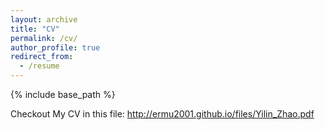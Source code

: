 ```yaml
---
layout: archive
title: "CV"
permalink: /cv/
author_profile: true
redirect_from:
  - /resume
---
```


{% include base_path %}

Checkout My CV in this file: http://ermu2001.github.io/files/Yilin_Zhao.pdf


<!-- 
# Education
* B.S. in Computer Science, Nankai University, 2023
* M.S. in Computer Science, New York University, 2025 (expected)

# Professional Experiences
* Dec. 2022-Aug. 2023: Intern Research and Developer
  * Baidu Inc.
  * Duties included: 
    * Data Processing for Deep Learning Methods
    * Training Multimodal Foundation Models
  * Supervisor: Xintong Yu

* July. 2022-Sep. 2022: Intern Research and Developer
  * ZMO.AI
  * Duties included: Implement AI solution for product.
  * Supervisor: Liqian Ma
  
# Skills
* Python
  * pytorch
  * transformers
  * multiprocessing
* C++

Publications
======
  <ul>{% for post in site.publications %}
    {% include archive-single-cv.html %}
  {% endfor %}</ul>
   -->
<!-- Talks
======
  <ul>{% for post in site.talks %}
    {% include archive-single-talk-cv.html %}
  {% endfor %}</ul>
  
Teaching
======
  <ul>{% for post in site.teaching %}
    {% include archive-single-cv.html %}
  {% endfor %}</ul>
  
Service and leadership
======
* Currently signed in to 43 different slack teams -->
